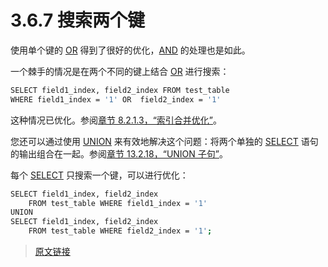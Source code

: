 # 3.6.7 搜索两个键

使用单个键的 [OR](/12/12.4/12.4.3/logical-operators.html) 得到了很好的优化，[AND](/12/12.4/12.4.3/logical-operators.html) 的处理也是如此。

一个棘手的情况是在两个不同的键上结合 [OR](/12/12.4/12.4.3/logical-operators.html) 进行搜索：

```bash
SELECT field1_index, field2_index FROM test_table
WHERE field1_index = '1' OR  field2_index = '1'
```

这种情况已优化。参阅[章节 8.2.1.3，“索引合并优化”](/8/8.2/8.2.1/8.2.1.3/index-merge-optimization.html)。

您还可以通过使用 [UNION](/13/13.2/13.2.18/union.html) 来有效地解决这个问题：将两个单独的 [SELECT](/13/13.2/13.2.13/select.html) 语句的输出组合在一起。参阅[章节 13.2.18，“UNION 子句”](/13/13.2/13.2.18/union.html)。

每个 [SELECT](/13/13.2/13.2.13/select.html) 只搜索一个键，可以进行优化：

```bash
SELECT field1_index, field2_index
    FROM test_table WHERE field1_index = '1'
UNION
SELECT field1_index, field2_index
    FROM test_table WHERE field2_index = '1';
```

> [原文链接](https://dev.mysql.com/doc/refman/8.0/en/searching-on-two-keys.html)
